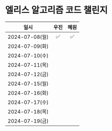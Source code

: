 # 엘리스 알고리즘 코드 챌린지

|일시|우진|혜원|
|:--:|:--:|:--:|
|2024-07-08(월)|✅|✅|
|2024-07-09(화)|||
|2024-07-10(수)|||
|2024-07-11(목)|||
|2024-07-12(금)|||
|2024-07-15(월)|||
|2024-07-16(화)|||
|2024-07-17(수)|||
|2024-07-18(목)|||
|2024-07-19(금)|||
